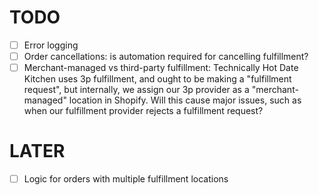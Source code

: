 # TODO

- [ ] Error logging
- [ ] Order cancellations: is automation required for cancelling fulfillment?
- [ ] Merchant-managed vs third-party fulfillment: Technically Hot Date Kitchen uses 3p fulfillment, and ought to be making a "fulfillment request", but internally, we assign our 3p provider as a "merchant-managed" location in Shopify. Will this cause major issues, such as when our fulfillment provider rejects a fulfillment request?

# LATER

- [ ] Logic for orders with multiple fulfillment locations

